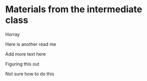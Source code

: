 
# Materials from the intermediate class

Horray

Here is another read me

Add more text here

Figuring this out

Not sure how to do this